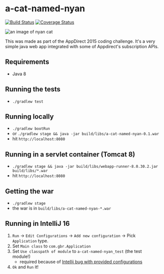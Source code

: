 # a-cat-named-nyan
[![Build Status](https://travis-ci.org/gbranchaudrubenovitch/a-cat-named-nyan.svg?branch=master)](https://travis-ci.org/gbranchaudrubenovitch/a-cat-named-nyan) [![Coverage Status](https://coveralls.io/repos/github/gbranchaudrubenovitch/a-cat-named-nyan/badge.svg?branch=master)](https://coveralls.io/github/gbranchaudrubenovitch/a-cat-named-nyan?branch=master)

![an image of nyan cat](http://i.imgur.com/880eyVm.gif "Nyan Cat")

This was made as part of the AppDirect 2015 coding challenge.
It's a very simple java web app integrated with some of Appdirect's subscription APIs.

## Requirements
* Java 8

## Running the tests
* `./gradlew test`

## Running locally
* `./gradlew bootRun`
* or `./gradlew stage && java -jar build/libs/a-cat-named-nyan-0.1.war`
* hit `http://localhost:8080`

## Running in a servlet container (Tomcat 8)
* `./gradlew stage && java -jar build/libs/webapp-runner-8.0.30.2.jar build/libs/*.war`
* hit `http://localhost:8080`

## Getting the war
* `./gradlew stage`
* the war is in `build/libs/a-cat-named-nyan-*.war`

## Running in IntelliJ 16
1. `Run` -> `Edit Configurations` -> `Add new configuration` -> Pick `Application` type.
2. Set `Main class` to `com.gbr.Application`
3. Set `Use classpath of module` to `a-cat-named-nyan_test` (the test module!)
    * required because of [Intellij bug with provided configurations](https://youtrack.jetbrains.com/issue/IDEA-107048)
4. `Ok` and `Run` it!
